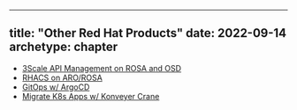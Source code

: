 
---
title: "Other Red Hat Products"
date: 2022-09-14
archetype: chapter
---

* [3Scale API Management on ROSA and OSD](./3scale)
* [RHACS on ARO/ROSA](./rhacs.md)
* [GitOps w/ ArgoCD](./gitops)
* [Migrate K8s Apps w/ Konveyer Crane](./crane)